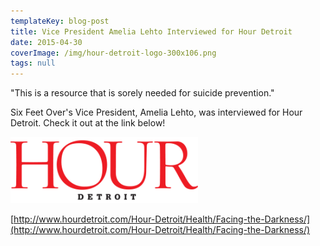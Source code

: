 ```yaml
---
templateKey: blog-post
title: Vice President Amelia Lehto Interviewed for Hour Detroit
date: 2015-04-30
coverImage: /img/hour-detroit-logo-300x106.png
tags: null
---
```


"This is a resource that is sorely needed for suicide prevention."

Six Feet Over's Vice President, Amelia Lehto, was interviewed for Hour Detroit. Check it out at the link below!

![Six Feet Over | Hour Detroit](images/hour-detroit-logo-300x106.png)

[http://www.hourdetroit.com/Hour-Detroit/Health/Facing-the-Darkness/](http://www.hourdetroit.com/Hour-Detroit/Health/Facing-the-Darkness/)
